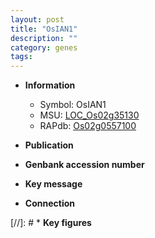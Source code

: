 ```yaml
---
layout: post
title: "OsIAN1"
description: ""
category: genes
tags: 
---
```


* **Information**  
    + Symbol: OsIAN1  
    + MSU: [LOC_Os02g35130](http://rice.uga.edu/cgi-bin/ORF_infopage.cgi?orf=LOC_Os02g35130)  
    + RAPdb: [Os02g0557100](http://rapdb.dna.affrc.go.jp/viewer/gbrowse_details/irgsp1?name=Os02g0557100)  

* **Publication**  

* **Genbank accession number**  

* **Key message**  

* **Connection**  

[//]: # * **Key figures**  


